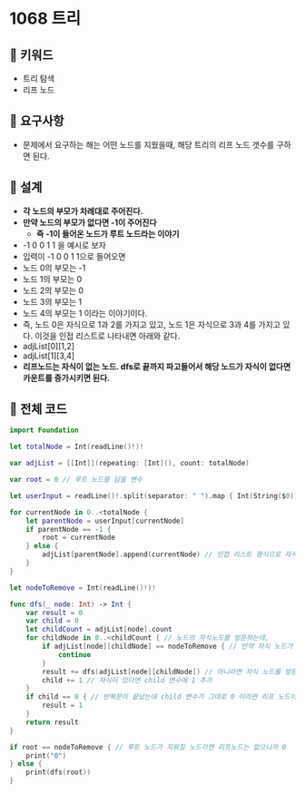 # 1068 트리

## 🍎 키워드
- 트리 탐색
- 리프 노드

## 🍎 요구사항
- 문제에서 요구하는 해는 어떤 노드를 지웠을때, 해당 트리의 리프 노드 갯수를 구하면 된다.

## 🍎 설계
- **각 노드의 부모가 차례대로 주어진다.**
- **만약 노드의 부모가 없다면 -1이 주어진다**
    - **즉 -1이 들어온 노드가 루트 노드라는 이야기**
- -1 0 0 1 1 을 예시로 보자
- 입력이 -1 0 0 1 1으로 들어오면
- 노드 0의 부모는 -1
- 노드 1의 부모는 0
- 노드 2의 부모는 0
- 노드 3의 부모는 1
- 노드 4의 부모는 1 이라는 이야기이다.
- 즉, 노드 0은 자식으로 1과 2를 가지고 있고,
    노드 1은 자식으로 3과 4를 가지고 있다. 이것을 인접 리스트로 나타내면 아래와 같다.
- adjList[0][1,2]
- adjList[1][3,4]
- **리프노드는 자식이 없는 노드. dfs로 끝까지 파고들어서 해당 노드가 자식이 없다면 카운트를 증가시키면 된다.**

## 🍎 전체 코드

```swift
import Foundation

let totalNode = Int(readLine()!)!

var adjList = [[Int]](repeating: [Int](), count: totalNode)

var root = 0 // 루트 노드를 담을 변수

let userInput = readLine()!.split(separator: " ").map { Int(String($0))! }

for currentNode in 0..<totalNode {
    let parentNode = userInput[currentNode]
    if parentNode == -1 {
        root = currentNode
    } else {
        adjList[parentNode].append(currentNode) // 인접 리스트 형식으로 자식 노드들을 가진다.
    }
}

let nodeToRemove = Int(readLine()!)!

func dfs(_ node: Int) -> Int {
    var result = 0
    var child = 0
    let childCount = adjList[node].count
    for childNode in 0..<childCount { // 노드의 자식노드를 방문하는데,
        if adjList[node][childNode] == nodeToRemove { // 만약 자식 노드가 지워진 노드라면 continue
            continue
        }
        result += dfs(adjList[node][childNode]) // 아니라면 자식 노드를 방문한다.
        child += 1 // 자식이 있다면 child 변수에 1 추가
    }
    if child == 0 { // 반복문이 끝났는데 child 변수가 그대로 0 이라면 리프 노드이니까 result를 1로 대입
        result = 1
    }
    return result
}

if root == nodeToRemove { // 루트 노드가 지워질 노드라면 리프노드는 없으니까 0
    print("0")
} else {
    print(dfs(root))
}
```
